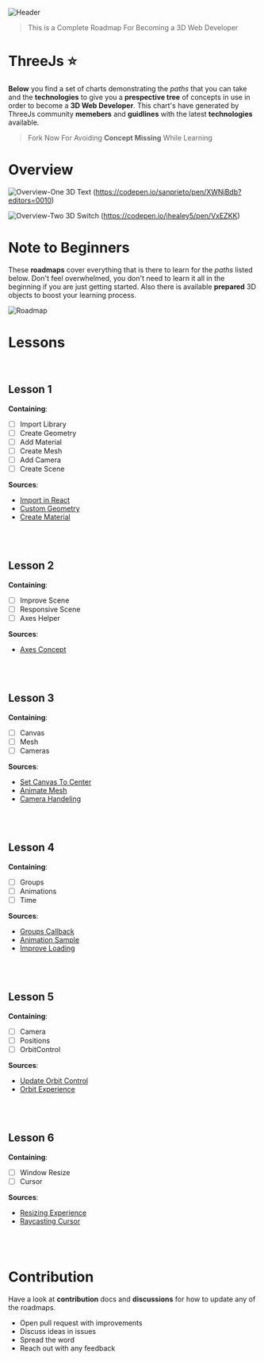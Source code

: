 ![Header](ThreeJs-Badge.png)
> This is a Complete Roadmap For Becoming a 3D Web Developer <br>

# ThreeJs :star:
**Below** you find a set of charts demonstrating the *paths* that you can take and the **technologies** to give you a **prespective tree** of concepts in use in order to become a **3D Web Developer**. This chart's have generated by ThreeJs community **memebers** and **guidlines** with the latest **technologies** available.
> Fork Now For Avoiding **Concept Missing** While Learning <br>

# Overview
![Overview-One](Overview-One.gif)
3D Text (https://codepen.io/sanprieto/pen/XWNjBdb?editors=0010)

![Overview-Two](Overview-Two.gif)
3D Switch (https://codepen.io/jhealey5/pen/VxEZKK)


# Note to Beginners
These **roadmaps** cover everything that is there to learn for the *paths* listed below. Don't feel overwhelmed, you don't need to learn it all in the beginning if you are just getting started. Also there is available **prepared** 3D objects to boost your learning process.

![Roadmap](Roadmap.png)


# Lessons
<br>

## Lesson 1
**Containing**:
* [ ] Import Library <br>
* [ ] Create Geometry <br>
* [ ] Add Material <br>
* [ ] Create Mesh <br>
* [ ] Add Camera <br>
* [ ] Create Scene <br>

**Sources**:
* [Import in React](https://stackoverflow.com/questions/65468784/how-can-i-use-third-js-library-in-react "Stackoverflow")
* [Custom Geometry](https://stackoverflow.com/questions/17363397/three-js-custom-geometry "Stackoverflow")
* [Create Material](https://stackoverflow.com/questions/45029209/silver-polished-material-in-three-js "Stackoverflow")

<br> <br>

## Lesson 2
**Containing**:
* [ ] Improve Scene <br>
* [ ] Responsive Scene <br>
* [ ] Axes Helper <br>

**Sources**:
* [Axes Concept](https://stackoverflow.com/questions/62452357/three-js-calculating-the-transformation-matrix-between-two-buffergeometry-posit/62457676#62457676 "Stackoverflow")

<br> <br>


## Lesson 3
**Containing**:
* [ ] Canvas <br>
* [ ] Mesh <br>
* [ ] Cameras <br>

**Sources**:
* [Set Canvas To Center](https://stackoverflow.com/questions/44029427/how-to-center-the-three-js-canvas "Stackoverflow")
* [Animate Mesh](https://stackoverflow.com/questions/67814021/animating-three-js-mesh-in-the-canvas-to-the-mapbox-map "Stackoverflow")
* [Camera Handeling](https://stackoverflow.com/questions/51151586/three-js-how-to-rotate-object-instead-of-rotating-the-camera "Stackoverflow")


<br> <br>

## Lesson 4
**Containing**:
* [ ] Groups <br>
* [ ] Animations <br>
* [ ] Time <br>

**Sources**:
* [Groups Callback](https://stackoverflow.com/questions/65482826/three-js-loading-manager-how-to-create-separate-groups-with-separate-callbacks "Stackoverflow")
* [Animation Sample](https://stackoverflow.com/questions/42756670/regarding-three-js-animation "Stackoverflow")
* [Improve Loading](https://stackoverflow.com/questions/49006997/improving-three-js-loading-time "Stackoverflow")

<br> <br>

## Lesson 5
**Containing**:
* [ ] Camera <br>
* [ ] Positions <br>
* [ ] OrbitControl <br>

**Sources**:
* [Update Orbit Control](https://stackoverflow.com/questions/52607157/move-camera-and-update-its-orbitcontrol-in-three-js "Stackoverflow")
* [Orbit Experience](https://stackoverflow.com/questions/66286987/three-js-orbitcontrol-misbehaving "Stackoverflow")


<br> <br>

## Lesson 6
**Containing**:
* [ ] Window Resize <br>
* [ ] Cursor <br>

**Sources**:
* [Resizing Experience](https://stackoverflow.com/questions/60473182/three-js-window-resizing-issue-not-real-view-size "Stackoverflow")
* [Raycasting Cursor](https://stackoverflow.com/questions/43952747/three-js-raycasting-find-point-closest-to-cursor "Stackoverflow")

<br> <br>

# Contribution
Have a look at **contribution** docs and **discussions** for how to update any of the roadmaps.

* Open pull request with improvements <br>
* Discuss ideas in issues <br>
* Spread the word <br>
* Reach out with any feedback
